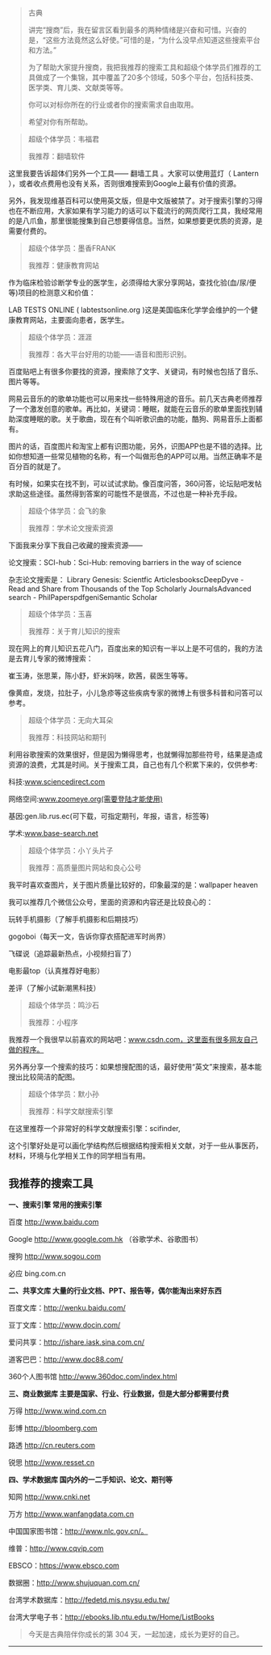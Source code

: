 > 古典
> 
> 讲完“搜商”后，我在留言区看到最多的两种情绪是兴奋和可惜。兴奋的是，“这些方法竟然这么好使。”可惜的是，“为什么没早点知道这些搜索平台和方法。”
> 
> 为了帮助大家提升搜商，我把我推荐的搜索工具和超级个体学员们推荐的工具做成了一个集锦，其中覆盖了20多个领域，50多个平台，包括科技类、医学类、育儿类、文献类等等。
> 
> 你可以对标你所在的行业或者你的搜索需求自由取用。
> 
> 希望对你有所帮助。

> 超级个体学员：韦福君
> 
> 我推荐：翻墙软件

这里我要告诉超体们另外一个工具—— 翻墙工具 。大家可以使用蓝灯（ Lantern ），或者收点费用也没有关系，否则很难搜索到Google上最有价值的资源。

另外，我发现维基百科可以使用英文版，但是中文版被禁了。对于搜索引擎的习得也在不断应用，大家如果有学习能力的话可以下载流行的网页爬行工具，我经常用的是八爪鱼，那里很能搜集到自己想要得信息。当然，如果想要更优质的资源，是需要付费的。

> 超级个体学员：墨香FRANK
> 
> 我推荐：健康教育网站

作为临床检验诊断学专业的医学生，必须得给大家分享网站，查找化验(血/尿/便等)项目的检测意义和价值：

LAB TESTS ONLINE ( labtestsonline.org )这是美国临床化学学会维护的一个健康教育网站，主要面向患者，医学生。

> 超级个体学员：涯涯
> 
> 我推荐：各大平台好用的功能——语音和图形识别。

百度贴吧上有很多你要找的资源，搜索除了文字、关键词，有时候也包括了音乐、图片等等。

网易云音乐的的歌单功能也可以用来找一些特殊用途的音乐。前几天古典老师推荐了一个激发创意的歌单。再比如，关键词：睡眠，就能在云音乐的歌单里面找到辅助深度睡眠的歌。关于歌曲，现在有个叫听歌识曲的功能，酷狗、网易音乐上面都有。

图片的话，百度图片和淘宝上都有识图功能，另外，识图APP也是不错的选择。比如你想知道一些常见植物的名称，有一个叫做形色的APP可以用。当然正确率不是百分百的就是了。

有时候，如果实在找不到，可以试试求助。像百度问答，360问答，论坛贴吧发帖求助这些途径。虽然得到答案的可能性不是很高，不过也是一种补充手段。

> 超级个体学员：会飞的象
> 
> 我推荐：学术论文搜索资源

下面我来分享下我自己收藏的搜索资源——

论文搜索：SCI-hub：Sci-Hub: removing barriers in the way of science

杂志论文搜索是： Library Genesis: Scientfic ArticlesbookscDeepDyve - Read and Share from Thousands of the Top Scholarly JournalsAdvanced search - PhilPaperspdfgeniSemantic Scholar

> 超级个体学员：玉喜
> 
> 我推荐：关于育儿知识的搜索

现在网上的育儿知识五花八门，百度出来的知识有一半以上是不可信的，我的方法是去育儿专家的微博搜索：

崔玉涛，张思莱，陈小舒，虾米妈咪，欧茜，裴医生等等。

像黄疸，发烧，拉肚子，小儿急疹等这些疾病专家的微博上有很多科普和问答可以参考。

> 超级个体学员：无向大耳朵
> 
> 我推荐：科技网站和期刊

利用谷歌搜索的效果很好，但是因为懒得思考，也就懒得加那些符号，结果是造成资源的浪费，尤其是时间。关于搜索工具，自己也有几个积累下来的，仅供参考:

科技:www.sciencedirect.com

网络空间:www.zoomeye.org(需要登陆才能使用)

基因:gen.lib.rus.ec(可下载，可指定期刊，年报，语言，标签等)

学术:www.base-search.net

> 超级个体学员：小丫头片子
> 
> 我推荐：高质量图片网站和良心公号

我平时喜欢查图片，关于图片质量比较好的，印象最深的是：wallpaper heaven

我可以推荐几个微信公众号，里面的资源和内容还是比较良心的：

玩转手机摄影（了解手机摄影和后期技巧）

gogoboi（每天一文，告诉你穿衣搭配进军时尚界）

飞碟说（追踪最新热点，小视频扫盲了）

电影最top（认真推荐好电影）

差评（了解小试新潮黑科技）

> 超级个体学员：鸣沙石
> 
> 我推荐：小程序

我推荐一个我很早以前喜欢的网站吧：www.csdn.com，这里面有很多网友自己做的程序。      

另外再分享一个搜索的技巧：如果想搜配图的话，最好使用“英文”来搜索，基本能搜出比较简洁的配图。

> 超级个体学员：默小孙
> 
> 我推荐：科学文献搜索引擎

在这里推荐一个非常好的科学文献搜索引擎：scifinder,

这个引擎好处是可以画化学结构然后根据结构搜索相关文献，对于一些从事医药，材料，环境与化学相关工作的同学相当有用。

## 我推荐的搜索工具

 **一、搜索引擎 常用的搜索引擎**

百度 http://www.baidu.com

Google http://www.google.com.hk （谷歌学术、谷歌图书）

搜狗 http://www.sogou.com

必应 bing.com.cn

 **二、共享文库 大量的行业文档、PPT、报告等，偶尔能淘出来好东西**

百度文库：http://wenku.baidu.com/

豆丁文库：http://www.docin.com/

爱问共享：http://ishare.iask.sina.com.cn/

道客巴巴：http://www.doc88.com/

360个人图书馆 http://www.360doc.com/index.html

 **三、商业数据库 主要是国家、行业、行业数据，但是大部分都需要付费**

万得 http://www.wind.com.cn

彭博 http://bloomberg.com

路透 http://cn.reuters.com

锐思 http://www.resset.cn

 **四、学术数据库 国内外的一二手知识、论文、期刊等**

知网 http://www.cnki.net

万方 http://www.wanfangdata.com.cn

中国国家图书馆：http://www.nlc.gov.cn/。

维普：http://www.cqvip.com

EBSCO：https://www.ebsco.com

数据圈：http://www.shujuquan.com.cn/

台湾学术数据库：http://fedetd.mis.nsysu.edu.tw/

台湾大学电子书：http://ebooks.lib.ntu.edu.tw/Home/ListBooks

>  今天是古典陪伴你成长的第 304 天，一起加速，成长为更好的自己。

---
